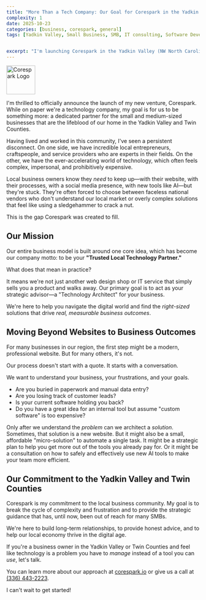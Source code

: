 ```yaml
---
title: "More Than a Tech Company: Our Goal for Corespark in the Yadkin Valley and Twin Counties"
complexity: 1
date: 2025-10-23
categories: [business, corespark, general]
tags: [Yadkin Valley, Small Business, SMB, IT consulting, Software Development, Tech Partner, Business Strategy, Corespark, Twin Counties]


excerpt: "I'm launching Corespark in the Yadkin Valley (NW North Carolina) and Twin Counties (SW Virginia) not just as a tech company, but as a 'Technology Architect' for local businesses. This post shares my personal goal: to bridge the digital gap for SMBs by moving beyond websites to provide right-sized, strategic solutions."
---
```


<img src="https://corespark.io/logo_w_text.webp" alt="Corespark Logo" style="height: 75px;">

I'm thrilled to officially announce the launch of my new venture, Corespark. While on paper we're a technology company, my goal is for us to be something more: a dedicated partner for the small and medium-sized businesses that are the lifeblood of our home in the Yadkin Valley and Twin Counties.

Having lived and worked in this community, I've seen a persistent disconnect. On one side, we have incredible local entrepreneurs, craftspeople, and service providers who are experts in their fields. On the other, we have the ever-accelerating world of technology, which often feels complex, impersonal, and prohibitively expensive.

Local business owners know they *need* to keep up—with their website, with their processes, with a social media presence, with new tools like AI—but they're stuck. They're often forced to choose between faceless national vendors who don't understand our local market or overly complex solutions that feel like using a sledgehammer to crack a nut.

This is the gap Corespark was created to fill.

## **Our Mission**

Our entire business model is built around one core idea, which has become our company motto: to be your **"Trusted Local Technology Partner."**

What does that mean in practice?

It means we're not just another web design shop or IT service that simply sells you a product and walks away. Our primary goal is to act as your strategic advisor—a "Technology Architect" for your business.

We're here to help you navigate the digital world and find the *right-sized* solutions that drive *real, measurable business outcomes*.

## **Moving Beyond Websites to Business Outcomes**

For many businesses in our region, the first step might be a modern, professional website. But for many others, it's not.

Our process doesn't start with a quote. It starts with a conversation.

We want to understand your business, your frustrations, and your goals.

* Are you buried in paperwork and manual data entry?  
* Are you losing track of customer leads?  
* Is your current software holding you back?  
* Do you have a great idea for an internal tool but assume "custom software" is too expensive?

Only after we understand the *problem* can we architect a *solution*. Sometimes, that solution is a new website. But it might also be a small, affordable "micro-solution" to automate a single task. It might be a strategic plan to help you get more out of the tools you already pay for. Or it might be a consultation on how to safely and effectively use new AI tools to make your team more efficient.

## **Our Commitment to the Yadkin Valley and Twin Counties**

Corespark is my commitment to the local business community. My goal is to break the cycle of complexity and frustration and to provide the strategic guidance that has, until now, been out of reach for many SMBs.

We're here to build long-term relationships, to provide honest advice, and to help our local economy thrive in the digital age.

If you're a business owner in the Yadkin Valley or Twin Counties and feel like technology is a problem you have to *manage* instead of a tool you can *use*, let's talk.

You can learn more about our approach at [corespark.io](https://corespark.io) or give us a call at [(336) 443-2223](tel:+13364432223).

I can't wait to get started!